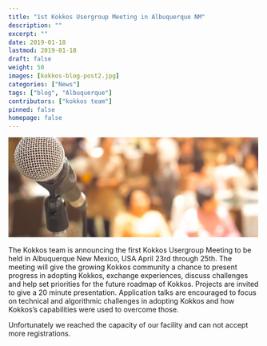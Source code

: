 ```yaml
---
title: "1st Kokkos Usergroup Meeting in Albuquerque NM"
description: ""
excerpt: ""
date: 2019-01-18
lastmod: 2019-01-18
draft: false
weight: 50
images: [kokkos-blog-post2.jpg]
categories: ["News"]
tags: ["blog", "Albuquerque"]
contributors: ["kokkos team"]
pinned: false
homepage: false
---
```


![kokkos-blog-post2](kokkos-blog-post2.jpg)

The Kokkos team is announcing the first Kokkos Usergroup Meeting to be held in Albuquerque New Mexico, USA April 23rd through 25th. The meeting will give the growing Kokkos community a chance to present progress in adopting Kokkos, exchange experiences, discuss challenges and help set priorities for the future roadmap of Kokkos. Projects are invited to give a 20 minute presentation. Application talks are encouraged to focus on technical and algorithmic challenges in adopting Kokkos and how Kokkos’s capabilities were used to overcome those.

Unfortunately we reached the capacity of our facility and can not accept more registrations.